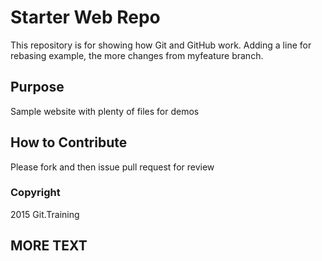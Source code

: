 # Starter Web Repo

This repository is for showing how Git and GitHub work. Adding a line for rebasing example, the more changes from myfeature branch.

## Purpose

Sample website with plenty of files for demos

## How to Contribute
Please fork and then issue pull request for review

### Copyright
2015 Git.Training

## MORE TEXT
